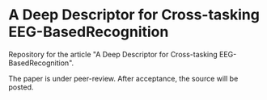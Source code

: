 # A Deep Descriptor for Cross-tasking EEG-BasedRecognition

Repository for the article "A Deep Descriptor for Cross-tasking EEG-BasedRecognition".

The paper is under peer-review. After acceptance, the source will be posted.
